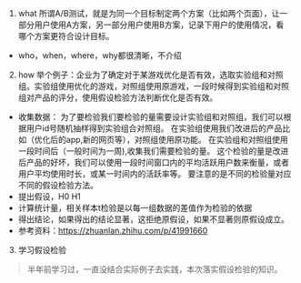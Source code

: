 1. what
所谓A/B测试，就是为同一个目标制定两个方案（比如两个页面），让一部分用户使用A方案，另一部分用户使用B方案，记录下用户的使用情况，看哪个方案更符合设计目标。
- who，when，where，why都很清晰，不介绍

2. how
举个例子：企业为了确定对于某游戏优化是否有效，选取实验组和对照组。实验组使用优化的游戏，对照组使用原游戏，一段时候得到实验组和对照组对产品的评分，使用假设检验方法判断优化是否有效。
- 收集数据：
为了要检验我们要检验的量需要设计实验组和对照组，我们可以根据用户id号随机抽样得到实验组合对照组。
在实验组使用我们改进后的产品比如（优化后的app,新的网页等），对照组使用原功能。
在实验组和对照组使用一段时间后（一般时间为一周),收集我们需要检验的量。
这个检验的量是改进后产品的好坏，我们可以使用一段时间窗口内的平均活跃用户数来衡量，或者用户平均使用时长，或某一时间内的活跃率等。
要注意的是不同的检验量对应不同的假设检验方法。
- 提出假设，H0 H1
- 计算统计量，相关样本t检验是以每一组数据的差值作为检验的依据
- 得出结论，如果得出的结论显著，这拒绝原假设，如果不显著则原假设成立。
- 参考资料：https://zhuanlan.zhihu.com/p/41991660

3. 学习假设检验
> 半年前学习过，一直没结合实际例子去实践，本次落实假设检验的知识。
